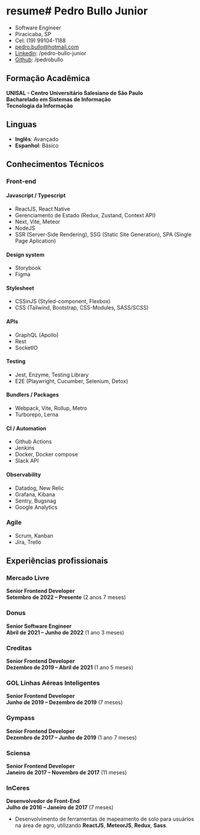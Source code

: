 # resume# Pedro Bullo Junior

- Software Engineer
- Piracicaba, SP
- Cel: (19) 99104-1188
- pedro.bullo@hotmail.com
- [Linkedin](www.linkedin.com/in/pedro-bullo-junior): /pedro-bullo-junior
- [Github](https://github.com/pedrobullo): /pedrobullo

## Formação Acadêmica

**UNISAL - Centro Universitário Salesiano de São Paulo**  
**Bacharelado em Sistemas de Informação**  
**Tecnologia da Informação**

## Linguas

- **Inglês**: Avançado
- **Espanhol**: Básico

## Conhecimentos Técnicos

### Front-end

#### Javascript / Typescript
- ReactJS, React Native
- Gerenciamento de Estado (Redux, Zustand, Context API)
- Next, Vite, Meteor
- NodeJS
- SSR (Server-Side Rendering), SSG (Static Site Generation), SPA (Single Page Aplication)

#### Design system
- Storybook
- Figma

#### Stylesheet
- CSSinJS (Styled-component, Flexbox)
- CSS (Tailwind, Bootstrap, CSS-Modules, SASS/SCSS)

#### APIs
- GraphQL (Apollo)
- Rest
- SocketIO

#### Testing
- Jest, Enzyme, Testing Library
- E2E (Playwright, Cucumber, Selenium, Detox)

#### Bundlers / Packages
- Webpack, Vite, Rollup, Metro
- Turborepo, Lerna

#### CI / Automation
- Github Actions
- Jenkins
- Docker, Docker compose
- Slack API

#### Observability
- Datadog, New Relic
- Grafana, Kibana
- Sentry, Bugsnag
- Google Analytics

### Agile
- Scrum, Kanban
- Jira, Trello


## Experiências profissionais

### **Mercado Livre**  
**Senior Frontend Developer**  
**Setembro de 2022 – Presente** (2 anos 7 meses)

### **Donus**  
**Senior Software Engineer**  
**Abril de 2021 – Junho de 2022** (1 ano 3 meses)

### **Creditas**  
**Senior Frontend Developer**  
**Dezembro de 2019 – Abril de 2021** (1 ano 5 meses)

### **GOL Linhas Aéreas Inteligentes**  
**Senior Frontend Developer**  
**Junho de 2019 – Dezembro de 2019** (7 meses)

### **Gympass**  
**Senior Frontend Developer**  
**Dezembro de 2017 – Junho de 2019** (1 ano 7 meses)

### **Sciensa**  
**Senior Frontend Developer**  
**Janeiro de 2017 – Novembro de 2017** (11 meses)

### **InCeres**  
**Desenvolvedor de Front-End**  
**Julho de 2016 – Janeiro de 2017** (7 meses)  
- Desenvolvimento de ferramentas de mapeamento de solo para usuários na área de agro, utilizando **ReactJS**, **MeteorJS**, **Redux**, **Sass**.
